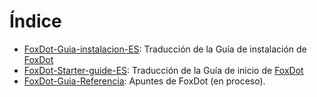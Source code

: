 # Índice

 - [FoxDot-Guia-instalacion-ES](https://github.com/rubentr/FoxDot-Starter-Guide-ES/blob/master/FoxDot-Guia-instalacion-ES.md): Traducción de la Guía de instalación de [FoxDot](http://foxdot.org/)  
 - [FoxDot-Starter-guide-ES](https://github.com/rubentr/FoxDot-Starter-Guide-ES/blob/master/FoxDot-Starter-guide-ES.md): Traducción de la Guía de inicio de [FoxDot](http://foxdot.org/) 
 - [FoxDot-Guia-Referencia](https://github.com/rubentr/FoxDot-Starter-Guide-ES/blob/master/FoxDot-Guia-Referencia.md): Apuntes de FoxDot (en proceso).
